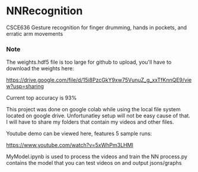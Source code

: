 # NNRecognition
CSCE636 Gesture recognition for finger drumming, hands in pockets, and erratic arm movements

### Note
The weights.hdf5 file is too large for github to upload, you'll have to download the weights here:

https://drive.google.com/file/d/15i8PzcGkY9xw75VunuZ_g_xxTfKnnQE9/view?usp=sharing

Current top accuracy is 93%

This project was done on google colab while using the local file system located on google drive. Unfortunatley setup will not be easy cause of that. I will have to share my folders that contain my videos and other files.

Youtube demo can be viewed here, features 5 sample runs: 

https://www.youtube.com/watch?v=5xWhPm3LHMI

MyModel.ipynb is used to process the videos and train the NN
process.py contains the model that you can test videos on and output jsons/graphs
